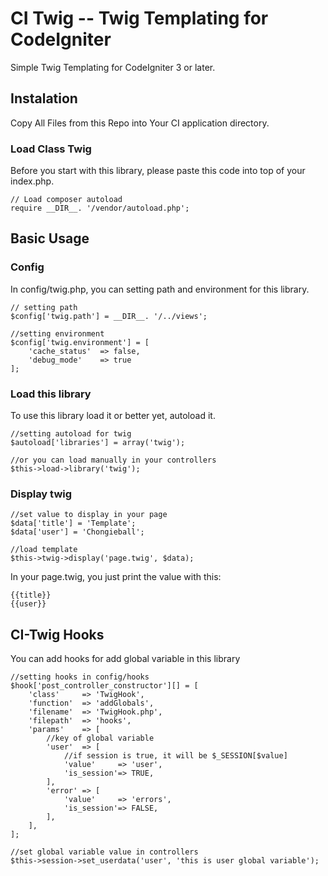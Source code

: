 # CI Twig -- Twig Templating for CodeIgniter

Simple Twig Templating for CodeIgniter 3 or later.

## Instalation

Copy All Files from this Repo into Your CI application directory.

### Load Class Twig

Before you start with this library, please paste this code into top of your index.php.

	// Load composer autoload
	require __DIR__. '/vendor/autoload.php';

## Basic Usage

### Config

In config/twig.php, you can setting path and environment for this library.
	
	// setting path
	$config['twig.path'] = __DIR__. '/../views';

	//setting environment
	$config['twig.environment'] = [
		'cache_status'	=> false,
		'debug_mode'	=> true
	];

### Load this library

To use this library load it or better yet, autoload it.
	
	//setting autoload for twig
	$autoload['libraries'] = array('twig');

	//or you can load manually in your controllers
	$this->load->library('twig');

### Display twig

	//set value to display in your page
	$data['title'] = 'Template';
	$data['user'] = 'Chongieball';

	//load template
	$this->twig->display('page.twig', $data);

In your page.twig, you just print the value with this: 

	{{title}}
	{{user}}

## CI-Twig Hooks

You can add hooks for add global variable in this library

	//setting hooks in config/hooks
	$hook['post_controller_constructor'][] = [
		'class' 	=> 'TwigHook',
		'function'	=> 'addGlobals',
		'filename'	=> 'TwigHook.php',
		'filepath'	=> 'hooks',
		'params'	=> [
			//key of global variable
			'user'	=> [
				//if session is true, it will be $_SESSION[$value]
				'value' 	=> 'user',
				'is_session'=> TRUE,
			],
			'error' => [
				'value'		=> 'errors',
				'is_session'=> FALSE,
			],
		],
	];
	
	//set global variable value in controllers
	$this->session->set_userdata('user', 'this is user global variable');
